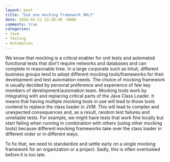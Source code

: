 ```yaml
---
layout: post
title: "Use one mocking framework ONLY"
date: 2016-02-21 12:20:46 -0800
comments: true
categories: 
- Java
- Testing
- Automation
---
```


We know that mocking is a critical enabler for unit tests and automated functional tests that don’t require networks and databases and can complete in reasonable time. 
In a large corporate such as Intuit, different business groups tend to adopt different mocking tools/frameworks for their development and test automation needs.
The choice of mocking framework is usually decided by personal preference and experience of few key members of development/automation team.
Mocking tools work by integrating with and replacing critical parts of the Java Class Loader.
It means that having multiple mocking tools in use will lead to those tools contend to replace the class loader in JVM. 
This will lead to complex and unexpected consequences and, as a result, random test failures and unreliable tests.
For example, we might have tests that work fine locally but start failing when running in combination with others (using other mocking tools) because different mocking frameworks take over the class loader in different order or in different ways.

To fix that, we need to standardize and settle early on a single mocking framework for an organization or a project.
Sadly, this is often overlooked before it is too late.
